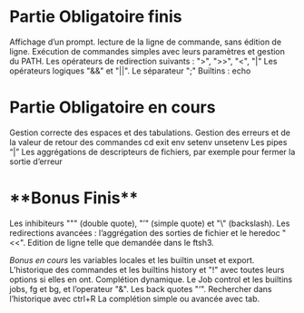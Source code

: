 <h1>							Partie Obligatoire finis</h1>
Affichage d’un prompt.
lecture de la ligne de commande, sans édition de ligne.
Exécution de commandes simples avec leurs paramètres et gestion du PATH.
Les opérateurs de redirection suivants : ">", ">>", "<", "|"
Les opérateurs logiques "&&" et "||".
Le séparateur ";"
Builtins : echo

<h1>Partie Obligatoire en cours</h1>
Gestion correcte des espaces et des tabulations.
Gestion des erreurs et de la valeur de retour des commandes
cd
exit
env
setenv
unsetenv
Les pipes “|”
Les aggrégations de descripteurs de fichiers, par exemple pour fermer la sortie
d’erreur

<h1>**Bonus Finis**</h1>
Les inhibiteurs """ (double quote), "’" (simple quote) et "\" (backslash).
Les redirections avancées : l’aggrégation des sorties de fichier et le heredoc "<<".
Edition de ligne telle que demandée dans le ftsh3.

_Bonus en cours_
les variables locales et les builtin unset et export.
L’historique des commandes et les builtins history et "!" avec toutes leurs options
si elles en ont.
Complétion dynamique.
Le Job control et les builtins jobs, fg et bg, et l’operateur "&".
Les back quotes "‘".
Rechercher dans l’historique avec ctrl+R
La complétion simple ou avancée avec tab.
